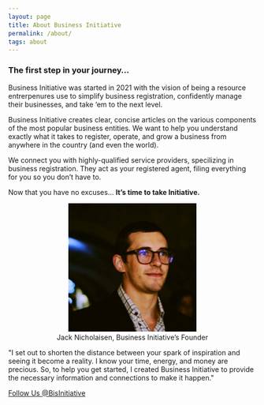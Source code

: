 ```yaml
---
layout: page
title: About Business Initiative
permalink: /about/
tags: about
---
```


### The first step in your journey…

Business Initiative was started in 2021 with the vision of being a resource entrerpenures use to simplify business registration, confidently manage their businesses, and take ‘em to the next level.

Business Initiative creates clear, concise articles on the various components of the most popular business entities. We want to help you understand exactly what it takes to register, operate, and grow a business from anywhere in the country (and even the world). 

We connect you with highly-qualified service providers, specilizing in business registration. They act as your registered agent, filing everything for you so you don’t have to. 

Now that you have no excuses… **It’s time to take Initiative.**


<figure>
<center>
<img alt="businessinitiative.org" src="/images/jack-nicholaisen-business-initiative.jpeg" width="260" height="260"/> 
<figcaption> Jack Nicholaisen, Business Initiative’s Founder
</figcaption>
</center>
  </figure>

"I set out to shorten the distance between your spark of inspiration and seeing it become a reality. I know your time, energy, and money are precious. So, to help you get started, I created Business Initiative to provide the necessary information and connections to make it happen." 


<a href="https://twitter.com/BisInitiative?ref_src=twsrc%5Etfw" class="twitter-follow-button" data-size="large" data-show-count="false">Follow Us @BisInitiative</a><script async src="https://platform.twitter.com/widgets.js" charset="utf-8"></script>
